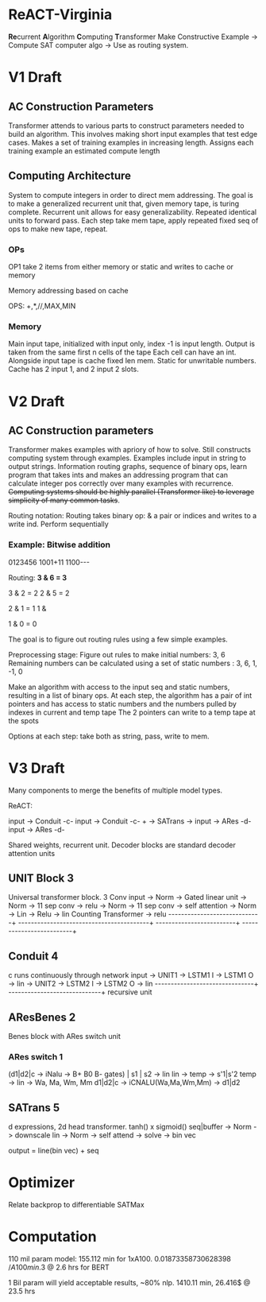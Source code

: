 # ReACT-Virginia
**Re**current **A**lgorithm **C**omputing **T**ransformer
Make Constructive Example -> Compute SAT computer algo -> Use as routing system.

# V1 Draft
## AC Construction Parameters
Transformer attends to various parts to construct parameters needed to build an algorithm.
This involves making short input examples that test edge cases.
Makes a set of training examples in increasing length. Assigns each training example an estimated compute length

## Computing Architecture
System to compute integers in order to direct mem addressing.
The goal is to make a generalized recurrent unit that, given memory tape, is turing complete.
Recurrent unit allows for easy generalizability. Repeated identical units to forward pass.
Each step take mem tape, apply repeated fixed seq of ops to make new tape, repeat.
### OPs
OP1 take 2 items from either memory or static and writes to cache or memory

Memory addressing based on cache

OPS: +,*,//,MAX,MIN

### Memory
Main input tape, initialized with input only, index -1 is input length.
Output is taken from the same first n cells of the tape
Each cell can have an int.
Alongside input tape is cache fixed len mem.
Static for unwritable numbers.
Cache has 2 input 1, and 2 input 2 slots.

# V2 Draft
## AC Construction parameters 
Transformer makes examples with apriory of how to solve. Still constructs computing system through examples. Examples include input in string to output strings. Information routing graphs, sequence of binary ops, learn program that takes ints and makes an addressing program that can calculate integer pos correctly over many examples with recurrence. ~~Computing systems should be highly parallel (Transformer like) to leverage simplicity of many common tasks~~.

Routing notation: Routing takes binary op: & a pair or indices and writes to a write ind. Perform sequentially

### Example: Bitwise addition
0123456
1001+11
1100---

Routing:
**3 & 6 = 3**

3 & 2 = 2
2 & 5 = 2

2 & 1 = 1
1 & 

1 & 0 = 0


The goal is to figure out routing rules using a few simple examples.

Preprocessing stage: Figure out rules to make initial numbers: 3, 6
Remaining numbers can be calculated using a set of static numbers : 3, 6, 1, -1, 0

Make an algorithm with access to the input seq and static numbers, resulting in a list of binary ops.
At each step, the algorithm has a pair of int pointers and has access to static numbers and the numbers pulled by indexes in current and temp tape
The 2 pointers can write to a temp tape at the spots

Options at each step: take both as string, pass, write to mem.

# V3 Draft
Many components to merge the benefits of multiple model types.

ReACT:

input -> Conduit  -c-             input -> Conduit  -c-
                  + -> SATrans -> 
input -> ARes     -d-             input -> ARes     -d-

Shared weights, recurrent unit.
Decoder blocks are standard decoder attention units

## UNIT Block 3
  Universal transformer block.
                                        3 Conv
  input -> Norm -> Gated linear unit -> Norm -> 11 sep conv -> relu            -> Norm -> 11 sep conv -> self attention -> Norm -> Lin -> Relu -> lin
                                        Counting Transformer -> relu 
        -----------------------------+ -----------------------------------------+              -------------------------+ -------------------------+
## Conduit 4
  c runs continuously through network
  input -> UNIT1 -> LSTM1 I -> LSTM1 O -> lin -> UNIT2 -> LSTM2 I -> LSTM2 O -> lin
             -------------------------------+          -----------------------------+
  recursive unit

## AResBenes 2
  Benes block with ARes switch unit

### ARes switch 1
  (d1|d2|c -> iNalu -> B+ B0 B- gates) | s1 | s2 -> lin lin -> temp -> s'1|s'2
   temp -> lin -> Wa, Ma, Wm, Mm
   d1|d2|c -> iCNALU(Wa,Ma,Wm,Mm) -> d1|d2
   
## SATrans 5
  d expressions, 2d head transformer. tanh() x sigmoid()
  seq|buffer -> Norm -> downscale lin -> Norm -> self attend -> solve -> bin vec
  
  output = line(bin vec) + seq
  


# Optimizer
Relate backprop to differentiable SATMax


# Computation

110 mil param model: 155.112 min for 1xA100. 0.01873358730628398 $/A100 min. 3$ @ 2.6 hrs for BERT

1 Bil param will yield acceptable results, ~80% nlp. 1410.11 min, 26.416$ @ 23.5 hrs
